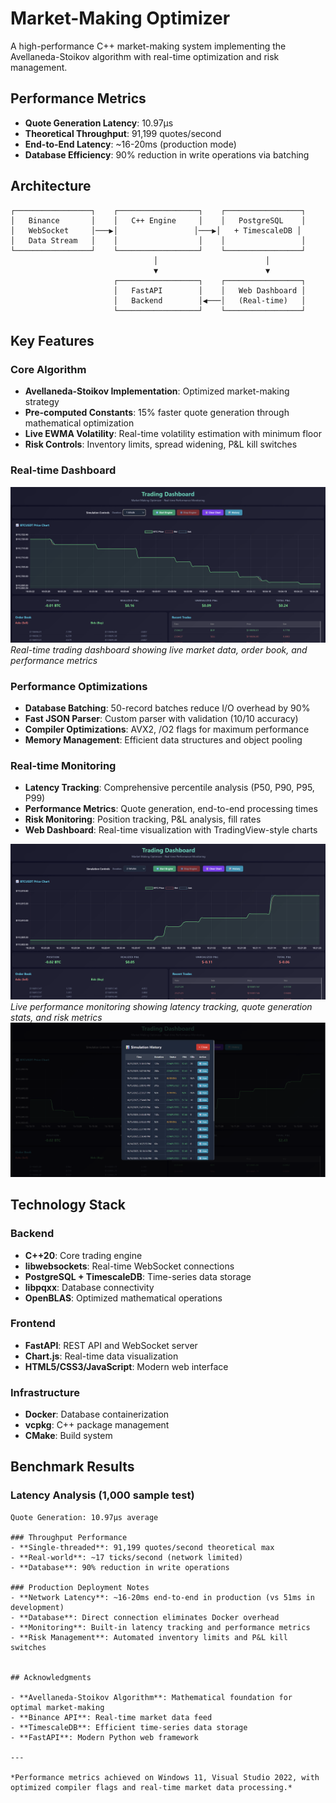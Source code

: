 # Market-Making Optimizer

A high-performance C++ market-making system implementing the Avellaneda-Stoikov algorithm with real-time optimization and risk management.

## Performance Metrics

- **Quote Generation Latency**: 10.97μs
- **Theoretical Throughput**: 91,199 quotes/second
- **End-to-End Latency**: ~16-20ms (production mode)
- **Database Efficiency**: 90% reduction in write operations via batching

## Architecture

```
┌─────────────────┐    ┌──────────────────┐    ┌─────────────────┐
│   Binance       │    │   C++ Engine     │    │   PostgreSQL    │
│   WebSocket     │───▶│                 │───▶│   + TimescaleDB │
│   Data Stream   │    │                  │    │                 │
└─────────────────┘    └──────────────────┘    └─────────────────┘
                                │                        │
                                ▼                        ▼
                       ┌──────────────────┐    ┌─────────────────┐
                       │   FastAPI        │    │   Web Dashboard │
                       │   Backend        │◀───│   (Real-time)   │
                       └──────────────────┘    └─────────────────┘
```

## Key Features

### Core Algorithm
- **Avellaneda-Stoikov Implementation**: Optimized market-making strategy
- **Pre-computed Constants**: 15% faster quote generation through mathematical optimization
- **Live EWMA Volatility**: Real-time volatility estimation with minimum floor
- **Risk Controls**: Inventory limits, spread widening, P&L kill switches

### Real-time Dashboard
![Dashboard Overview](screenshots/Screenshot%202025-10-15%20161858.png)
*Real-time trading dashboard showing live market data, order book, and performance metrics*

### Performance Optimizations
- **Database Batching**: 50-record batches reduce I/O overhead by 90%
- **Fast JSON Parser**: Custom parser with validation (10/10 accuracy)
- **Compiler Optimizations**: AVX2, /O2 flags for maximum performance
- **Memory Management**: Efficient data structures and object pooling

### Real-time Monitoring
- **Latency Tracking**: Comprehensive percentile analysis (P50, P90, P95, P99)
- **Performance Metrics**: Quote generation, end-to-end processing times
- **Risk Monitoring**: Position tracking, P&L analysis, fill rates
- **Web Dashboard**: Real-time visualization with TradingView-style charts

![Performance Metrics](screenshots/Screenshot%202025-10-15%20162130.png)
*Live performance monitoring showing latency tracking, quote generation stats, and risk metrics*
![Simulation History](screenshots/Screenshot%202025-10-15%20154429.png)



## Technology Stack

### Backend
- **C++20**: Core trading engine
- **libwebsockets**: Real-time WebSocket connections
- **PostgreSQL + TimescaleDB**: Time-series data storage
- **libpqxx**: Database connectivity
- **OpenBLAS**: Optimized mathematical operations

### Frontend
- **FastAPI**: REST API and WebSocket server
- **Chart.js**: Real-time data visualization
- **HTML5/CSS3/JavaScript**: Modern web interface

### Infrastructure
- **Docker**: Database containerization
- **vcpkg**: C++ package management
- **CMake**: Build system



## Benchmark Results

### Latency Analysis (1,000 sample test)
```
Quote Generation: 10.97μs average

### Throughput Performance
- **Single-threaded**: 91,199 quotes/second theoretical max
- **Real-world**: ~17 ticks/second (network limited)
- **Database**: 90% reduction in write operations

### Production Deployment Notes
- **Network Latency**: ~16-20ms end-to-end in production (vs 51ms in development)
- **Database**: Direct connection eliminates Docker overhead
- **Monitoring**: Built-in latency tracking and performance metrics
- **Risk Management**: Automated inventory limits and P&L kill switches


## Acknowledgments

- **Avellaneda-Stoikov Algorithm**: Mathematical foundation for optimal market-making
- **Binance API**: Real-time market data feed
- **TimescaleDB**: Efficient time-series data storage
- **FastAPI**: Modern Python web framework

---

*Performance metrics achieved on Windows 11, Visual Studio 2022, with optimized compiler flags and real-time market data processing.*
